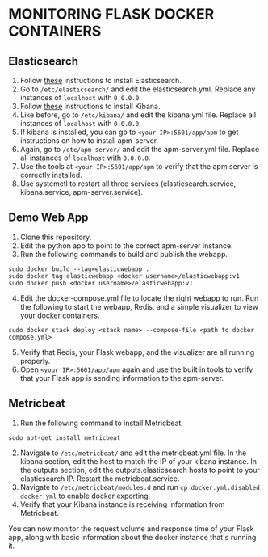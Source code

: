 # MONITORING FLASK DOCKER CONTAINERS
## Elasticsearch
1. Follow [these](https://www.elastic.co/guide/en/elasticsearch/reference/current/deb.html) instructions to install Elasticsearch.
2. Go to `/etc/elasticsearch/` and edit the elasticsearch.yml. Replace any instances of `localhost` with `0.0.0.0`.
3. Follow [these](https://www.elastic.co/guide/en/kibana/current/deb.html) instructions to install Kibana.
4. Like before, go to `/etc/kibana/` and edit the kibana.yml file. Replace all instances of `localhost` with `0.0.0.0`. 
5. If kibana is installed, you can go to `<your IP>:5601/app/apm` to get instructions on how to install apm-server. 
6. Again, go to `/etc/apm-server/` and edit the apm-server.yml file. Replace all instances of `localhost` with `0.0.0.0`.  
7. Use the tools at `<your IP>:5601/app/apm` to verify that the apm server is correctly installed. 
8. Use systemctl to restart all three services (elasticsearch.service, kibana.service, apm-server.service).

## Demo Web App
1. Clone this repository. 
2. Edit the python app to point to the correct apm-server instance.
3. Run the following commands to build and publish the webapp.

```
sudo docker build --tag=elasticwebapp .
sudo docker tag elasticwebapp <docker username>/elasticwebapp:v1
sudo docker push <docker username>/elasticwebapp:v1
```

4. Edit the docker-compose.yml file to locate the right webapp to run. Run the following to start the webapp, Redis, and a simple
visualizer to view your docker containers.

```
sudo docker stack deploy <stack name> --compose-file <path to docker compose.yml>
```

5. Verify that Redis, your Flask webapp, and the visualizer are all running properly.
6. Open `<your IP>:5601/app/apm` again and use the built in tools to verify that your Flask app is sending information to the apm-server.

## Metricbeat
1. Run the following command to install Metricbeat.

```
sudo apt-get install metricbeat
```

2. Navigate to `/etc/metricbeat/` and edit the metricbeat.yml file. In the kibana section, edit the host to match the IP of your kibana instance. In the outputs section, edit the outputs.elasticsearch hosts to point to your elasticsearch IP. Restart the metricbeat.service.
3. Navigate to `/etc/metricbeat/modules.d` and run `cp docker.yml.disabled docker.yml` to enable docker exporting. 
4. Verify that your Kibana instance is receiving information from Metricbeat.

You can now monitor the request volume and response time of your Flask app, along with basic information about the docker instance that's running it. 


